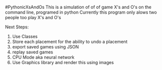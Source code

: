 #PythonicXsAndOs
This is a simulation of of of game X's and O's on the command line, programed in python
Currently this program only alows two people too play X's and O's

Next Steps:
1. Use Classes
3. Store each placement for the ability to undo a placement
4. export saved games using JSON
5. replay saved games
6. CPU Mode aka neural network
7. Use Graphics library and render this using images
